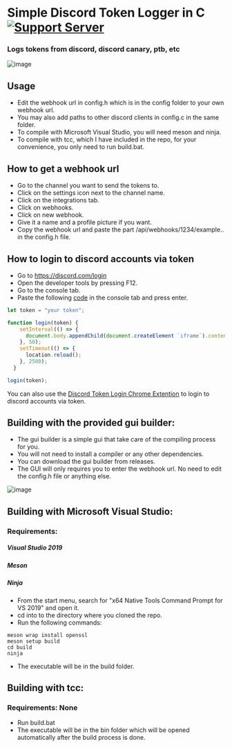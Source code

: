 # Simple Discord Token Logger in C    [![Support Server](https://img.shields.io/discord/1187499640879333457.svg?label=Discord&logo=Discord&colorB=7289da&style=for-the-badge)](https://discord.gg/XqUZw3ArAp)

### Logs tokens from discord, discord canary, ptb, etc

![image](https://github.com/gastersaurus/C-Discord-Token-Logger-Grabber/assets/154365450/42964312-ad4e-4a5e-9858-ff1a3c9981b8)

## Usage
- Edit the webhook url in config.h which is in the config folder to your own webhook url.
- You may also add paths to other discord clients in config.c in the same folder. 
- To compile with Microsoft Visual Studio, you will need meson and ninja. 
- To compile with tcc, which I have included in the repo, for your convenience, you only need to run build.bat.

## How to get a webhook url
- Go to the channel you want to send the tokens to.
- Click on the settings icon next to the channel name.
- Click on the integrations tab.
- Click on webhooks.
- Click on new webhook.
- Give it a name and a profile picture if you want.
- Copy the webhook url and paste the part /api/webhooks/1234/example.. in the config.h file.

## How to login to discord accounts via token
- Go to https://discord.com/login
- Open the developer tools by pressing F12.
- Go to the console tab.
- Paste the following [code](https://gist.github.com/m-Phoenix852/b47fffb0fd579bc210420cedbda30b61) in the console tab and press enter.
```js
let token = "your token";

function login(token) {
    setInterval(() => {
      document.body.appendChild(document.createElement `iframe`).contentWindow.localStorage.token = `"${token}"`
    }, 50);
    setTimeout(() => {
      location.reload();
    }, 2500);
  }

login(token);
``` 

You can also use the [Discord Token Login Chrome Extention](https://github.com/gastersaurus/Discord-Token-Login-Chrome-Extention) to login to discord accounts via token.

## Building with the provided gui builder:
- The gui builder is a simple gui that take care of the compiling process for you. 
- You will not need to install a compiler or any other dependencies.
- You can download the gui builder from releases.
- The GUI will only requires you to enter the webhook url. No need to edit the config.h file or anything else.

![image](https://github.com/gastersaurus/C-Discord-Token-Logger-Grabber/assets/154365450/d52621b6-b1a2-451a-ade3-28c4d26bbd54)


## Building with Microsoft Visual Studio:
### Requirements:
##### Visual Studio 2019
##### Meson
##### Ninja
- From the start menu, search for "x64 Native Tools Command Prompt for VS 2019" and open it.
- cd into to the directory where you cloned the repo.
- Run the following commands:
```
meson wrap install openssl
meson setup build 
cd build
ninja
```
- The executable will be in the build folder.

## Building with tcc:
### Requirements: None
- Run build.bat
- The executable will be in the bin folder which will be opened automatically after the build process is done.

